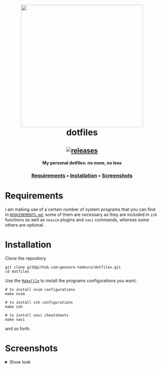 <h1 align="center">
  <br>
  <img src="https://user-images.githubusercontent.com/15387611/210524697-9c3f3efc-47d4-477e-8053-28854b319faa.png" width="400">
  <br>
  dotfiles
  <br>
</h1>

<h2 align="center">
  <a href="https://github.com/gennaro-tedesco/dotfiles/releases">
    <img alt="releases" src="https://img.shields.io/github/release/gennaro-tedesco/dotfiles"/>
  </a>
</h2>

<h4 align="center">My personal dotfiles: no more, no less</h4>
<h3 align="center">
  <a href="#Requirements">Requirements</a> •
  <a href="#Installation">Installation</a> •
  <a href="#Screenshots">Screenshots</a>
</h3>

# Requirements

I am making use of a certain number of system programs that you can find in [`REQUIREMENTS.md`](https://github.com/gennaro-tedesco/dotfiles/blob/master/REQUIREMENTS.md); some of them are necessary as they are included in `zsh` functions as well as `neovim` plugins and `navi` commands, whereas some others are optional.

# Installation

Clone the repository

```
git clone git@github.com:gennaro-tedesco/dotfiles.git
cd dotfiles
```

Use the [`Makefile`](https://github.com/gennaro-tedesco/dotfiles/blob/master/Makefile) to install the programs configurations you want:

```
# to install nvim configurations
make nvim

# to install zsh configurations
make zsh

# to install navi cheatsheets
make navi
```

and so forth.

# Screenshots

<details>
  <summary>Show look</summary>

<img width="1321" src="https://user-images.githubusercontent.com/15387611/116796202-10b83700-aadb-11eb-887a-510fc540d142.png">
<img width="1321" src="https://user-images.githubusercontent.com/15387611/149603156-a0dddbfb-62d3-40ef-afc8-532be85fc5bc.png">
</details>
